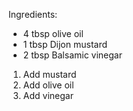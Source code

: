 Ingredients:
* 4 tbsp olive oil
* 1 tbsp Dijon mustard
* 2 tbsp Balsamic vinegar

1. Add mustard
2. Add olive oil
3. Add vinegar

